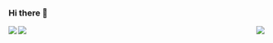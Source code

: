 ### Hi there 👋

<a href="https://github.com/nimasrn/nimasrn">
  <img align="right" src="https://github-readme-stats.vercel.app/api?username=nimasrn&show_icons=true&include_all_commits&theme=dracula" />
  <img align="left" src="https://github-readme-stats.vercel.app/api/wakatime?username=nimasrn&theme=dracula&layout=compact" />
  <img align="left" src="https://github-readme-stats.vercel.app/api/top-langs/?username=nimasrn&hide=html,scss,css,TypeScript&theme=dracula" />
</a>

<!--
**nimasrn/nimasrn** is a ✨ _special_ ✨ repository because its `README.md` (this file) appears on your GitHub profile.

Here are some ideas to get you started:


- 🔭 I’m currently working on ...
- 🌱 I’m currently learning ...
- 👯 I’m looking to collaborate on ...
- 🤔 I’m looking for help with ...
- 💬 Ask me about ...
- 📫 How to reach me: ...
- 😄 Pronouns: ...
- ⚡ Fun fact: ...
-->
